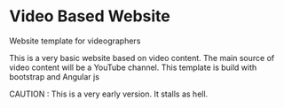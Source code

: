 # Video Based Website
Website template for videographers

This is a very basic website based on video content. The main source of video content will be a YouTube channel.
This template is build with bootstrap and Angular js

CAUTION : This is a very early version. It stalls as hell. 
